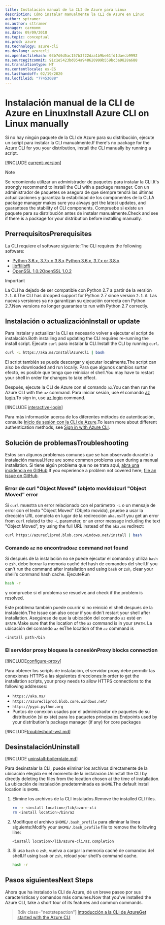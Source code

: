 ```yaml
---
title: Instalación manual de la CLI de Azure para Linux
description: Cómo instalar manualmente la CLI de Azure en Linux
author: sptramer
ms.author: sttramer
manager: carmonm
ms.date: 09/09/2018
ms.topic: conceptual
ms.prod: azure
ms.technology: azure-cli
ms.devlang: azurecli
ms.openlocfilehash: 03b7d6d5ac157b3f22daa1b9be61fd1daecb9992
ms.sourcegitcommit: 91c1e5423bd054a948620999b559bc3a9828a688
ms.translationtype: HT
ms.contentlocale: es-ES
ms.lasthandoff: 02/19/2020
ms.locfileid: "77453688"
---
```

# <a name="install-azure-cli-on-linux-manually"></a><span data-ttu-id="3452d-103">Instalación manual de la CLI de Azure en Linux</span><span class="sxs-lookup"><span data-stu-id="3452d-103">Install Azure CLI on Linux manually</span></span>

<span data-ttu-id="3452d-104">Si no hay ningún paquete de la CLI de Azure para su distribución, ejecute un script para instalar la CLI manualmente.</span><span class="sxs-lookup"><span data-stu-id="3452d-104">If there's no package for the Azure CLI for you your distribution, install the CLI manually by running a script.</span></span>

[!INCLUDE [current-version](includes/current-version.md)]

> [!NOTE]
> <span data-ttu-id="3452d-105">Se recomienda utilizar un administrador de paquetes para instalar la CLI.</span><span class="sxs-lookup"><span data-stu-id="3452d-105">It's strongly recommend to install the CLI with a package manager.</span></span> <span data-ttu-id="3452d-106">Con un administrador de paquetes se asegura de que siempre tendrá las últimas actualizaciones y garantiza la estabilidad de los componentes de la CLI.</span><span class="sxs-lookup"><span data-stu-id="3452d-106">A package manager makes sure you always get the latest updates, and guarantees the stability of CLI components.</span></span> <span data-ttu-id="3452d-107">Compruebe si existe un paquete para su distribución antes de instalar manualmente.</span><span class="sxs-lookup"><span data-stu-id="3452d-107">Check and see if there is a package for your distribution before installing manually.</span></span>

## <a name="prerequisites"></a><span data-ttu-id="3452d-108">Prerrequisitos</span><span class="sxs-lookup"><span data-stu-id="3452d-108">Prerequisites</span></span>

<span data-ttu-id="3452d-109">La CLI requiere el software siguiente:</span><span class="sxs-lookup"><span data-stu-id="3452d-109">The CLI requires the following software:</span></span>

* <span data-ttu-id="3452d-110">[Python 3.6.x, 3.7.x o 3.8.x](https://www.python.org/downloads/).</span><span class="sxs-lookup"><span data-stu-id="3452d-110">[Python 3.6.x, 3.7.x or 3.8.x](https://www.python.org/downloads/).</span></span> 
* [<span data-ttu-id="3452d-111">libffi</span><span class="sxs-lookup"><span data-stu-id="3452d-111">libffi</span></span>](https://sourceware.org/libffi/)
* [<span data-ttu-id="3452d-112">OpenSSL 1.0.2</span><span class="sxs-lookup"><span data-stu-id="3452d-112">OpenSSL 1.0.2</span></span>](https://www.openssl.org/source/)

> [!IMPORTANT]
>
> <span data-ttu-id="3452d-113">La CLI ha dejado de ser compatible con Python 2.7 a partir de la versión `2.1.0`.</span><span class="sxs-lookup"><span data-stu-id="3452d-113">The CLI has dropped support for Python 2.7 since version `2.1.0`.</span></span> <span data-ttu-id="3452d-114">Las nuevas versiones ya no garantizan su ejecución correcta con Python 2.7.</span><span class="sxs-lookup"><span data-stu-id="3452d-114">New versions no longer guarantee to run with Python 2.7 correctly.</span></span>

## <a name="install-or-update"></a><span data-ttu-id="3452d-115">Instalación o actualización</span><span class="sxs-lookup"><span data-stu-id="3452d-115">Install or update</span></span>

<span data-ttu-id="3452d-116">Para instalar y actualizar la CLI es necesario volver a ejecutar el script de instalación.</span><span class="sxs-lookup"><span data-stu-id="3452d-116">Both installing and updating the CLI requires re-running the install script.</span></span> <span data-ttu-id="3452d-117">Ejecute `curl` para instalar la CLI.</span><span class="sxs-lookup"><span data-stu-id="3452d-117">Install the CLI by running `curl`.</span></span>

```bash
curl -L https://aka.ms/InstallAzureCli | bash
```

<span data-ttu-id="3452d-118">El script también se puede descargar y ejecutar localmente.</span><span class="sxs-lookup"><span data-stu-id="3452d-118">The script can also be downloaded and run locally.</span></span> <span data-ttu-id="3452d-119">Para que algunos cambios surtan efecto, es posible que tenga que reiniciar el shell.</span><span class="sxs-lookup"><span data-stu-id="3452d-119">You may have to restart your shell in order for changes to take effect.</span></span>

<span data-ttu-id="3452d-120">Después, ejecute la CLI de Azure con el comando `az`.</span><span class="sxs-lookup"><span data-stu-id="3452d-120">You can then run the Azure CLI with the `az` command.</span></span> <span data-ttu-id="3452d-121">Para iniciar sesión, use el comando [az login](/cli/azure/reference-index#az-login).</span><span class="sxs-lookup"><span data-stu-id="3452d-121">To sign in, use [az login](/cli/azure/reference-index#az-login) command.</span></span>

[!INCLUDE [interactive-login](includes/interactive-login.md)]

<span data-ttu-id="3452d-122">Para más información acerca de los diferentes métodos de autenticación, consulte [Inicio de sesión con la CLI de Azure](authenticate-azure-cli.md).</span><span class="sxs-lookup"><span data-stu-id="3452d-122">To learn more about different authentication methods, see [Sign in with Azure CLI](authenticate-azure-cli.md).</span></span>

## <a name="troubleshooting"></a><span data-ttu-id="3452d-123">Solución de problemas</span><span class="sxs-lookup"><span data-stu-id="3452d-123">Troubleshooting</span></span>

<span data-ttu-id="3452d-124">Estos son algunos problemas comunes que se han observado durante la instalación manual.</span><span class="sxs-lookup"><span data-stu-id="3452d-124">Here are some common problems seen during a manual installation.</span></span> <span data-ttu-id="3452d-125">Si tiene algún problema que no se trata aquí, [abra una incidencia en GitHub](https://github.com/Azure/azure-cli/issues).</span><span class="sxs-lookup"><span data-stu-id="3452d-125">If you experience a problem not covered here, [file an issue on GitHub](https://github.com/Azure/azure-cli/issues).</span></span>

### <a name="curl-object-moved-error"></a><span data-ttu-id="3452d-126">Error de curl "Object Moved" (objeto movido)</span><span class="sxs-lookup"><span data-stu-id="3452d-126">curl "Object Moved" error</span></span>

<span data-ttu-id="3452d-127">Si `curl` muestra un error relacionado con el parámetro `-L` o un mensaje de error con el texto "Object Moved" (Objeto movido), pruebe a usar la dirección URL completa en lugar de la redirección `aka.ms`:</span><span class="sxs-lookup"><span data-stu-id="3452d-127">If you get an error from `curl` related to the `-L` parameter, or an error message including the text "Object Moved", try using the full URL instead of the `aka.ms` redirect:</span></span>

```bash
curl https://azurecliprod.blob.core.windows.net/install | bash
```

### <a name="az-command-not-found"></a><span data-ttu-id="3452d-128">Comando `az` no encontrado</span><span class="sxs-lookup"><span data-stu-id="3452d-128">`az` command not found</span></span>

<span data-ttu-id="3452d-129">Si después de la instalación no se puede ejecutar el comando y utiliza `bash` o `zsh`, debe borrar la memoria caché del hash de comandos del shell.</span><span class="sxs-lookup"><span data-stu-id="3452d-129">If you can't run the command after installation and using `bash` or `zsh`, clear your shell's command hash cache.</span></span> <span data-ttu-id="3452d-130">Ejecute</span><span class="sxs-lookup"><span data-stu-id="3452d-130">Run</span></span>

```bash
hash -r
```

<span data-ttu-id="3452d-131">y compruebe si el problema se resuelve.</span><span class="sxs-lookup"><span data-stu-id="3452d-131">and check if the problem is resolved.</span></span>

<span data-ttu-id="3452d-132">Este problema también puede ocurrir si no reinició el shell después de la instalación.</span><span class="sxs-lookup"><span data-stu-id="3452d-132">The issue can also occur if you didn't restart your shell after installation.</span></span> <span data-ttu-id="3452d-133">Asegúrese de que la ubicación del comando `az` esté en `$PATH`.</span><span class="sxs-lookup"><span data-stu-id="3452d-133">Make sure that the location of the `az` command is in your `$PATH`.</span></span> <span data-ttu-id="3452d-134">La ubicación del comando `az` es</span><span class="sxs-lookup"><span data-stu-id="3452d-134">The location of the `az` command is</span></span>

```bash
<install path>/bin
```

### <a name="proxy-blocks-connection"></a><span data-ttu-id="3452d-135">El servidor proxy bloquea la conexión</span><span class="sxs-lookup"><span data-stu-id="3452d-135">Proxy blocks connection</span></span>

[!INCLUDE[configure-proxy](includes/configure-proxy.md)]

<span data-ttu-id="3452d-136">Para obtener los scripts de instalación, el servidor proxy debe permitir las conexiones HTTPS a las siguientes direcciones:</span><span class="sxs-lookup"><span data-stu-id="3452d-136">In order to get the installation scripts, your proxy needs to allow HTTPS connections to the following addresses:</span></span>

* `https://aka.ms/`
* `https://azurecliprod.blob.core.windows.net/`
* `https://pypi.python.org`
* <span data-ttu-id="3452d-137">Puntos de conexión usados por el administrador de paquetes de su distribución (si existe) para los paquetes principales.</span><span class="sxs-lookup"><span data-stu-id="3452d-137">Endpoints used by your distribution's package manager (if any) for core packages</span></span>

[!INCLUDE[troubleshoot-wsl.md](includes/troubleshoot-wsl.md)]

## <a name="uninstall"></a><span data-ttu-id="3452d-138">Desinstalación</span><span class="sxs-lookup"><span data-stu-id="3452d-138">Uninstall</span></span>

[!INCLUDE [uninstall-boilerplate.md](includes/uninstall-boilerplate.md)]

<span data-ttu-id="3452d-139">Para desinstalar la CLI, puede eliminar los archivos directamente de la ubicación elegida en el momento de la instalación.</span><span class="sxs-lookup"><span data-stu-id="3452d-139">Uninstall the CLI by directly deleting the files from the location chosen at the time of installation.</span></span> <span data-ttu-id="3452d-140">La ubicación de instalación predeterminada es `$HOME`.</span><span class="sxs-lookup"><span data-stu-id="3452d-140">The default install location is `$HOME`.</span></span>

1. <span data-ttu-id="3452d-141">Elimine los archivos de la CLI instalados.</span><span class="sxs-lookup"><span data-stu-id="3452d-141">Remove the installed CLI files.</span></span>

   ```bash
   rm -r <install location>/lib/azure-cli
   rm <install location>/bin/az
   ```

2. <span data-ttu-id="3452d-142">Modifique el archivo `$HOME/.bash_profile` para eliminar la línea siguiente:</span><span class="sxs-lookup"><span data-stu-id="3452d-142">Modify your `$HOME/.bash_profile` file to remove the following line:</span></span>

   ```text
   <install location>/lib/azure-cli/az.completion
   ```

3. <span data-ttu-id="3452d-143">Si usa `bash` o `zsh`, vuelva a cargar la memoria caché de comandos del shell.</span><span class="sxs-lookup"><span data-stu-id="3452d-143">If using `bash` or `zsh`, reload your shell's command cache.</span></span>

   ```bash
   hash -r
   ```

## <a name="next-steps"></a><span data-ttu-id="3452d-144">Pasos siguientes</span><span class="sxs-lookup"><span data-stu-id="3452d-144">Next Steps</span></span>

<span data-ttu-id="3452d-145">Ahora que ha instalado la CLI de Azure, dé un breve paseo por sus características y comandos más comunes.</span><span class="sxs-lookup"><span data-stu-id="3452d-145">Now that you've installed the Azure CLI, take a short tour of its features and common commands.</span></span>

> [!div class="nextstepaction"]
> [<span data-ttu-id="3452d-146">Introducción a la CLI de Azure</span><span class="sxs-lookup"><span data-stu-id="3452d-146">Get started with the Azure CLI</span></span>](get-started-with-azure-cli.md)
